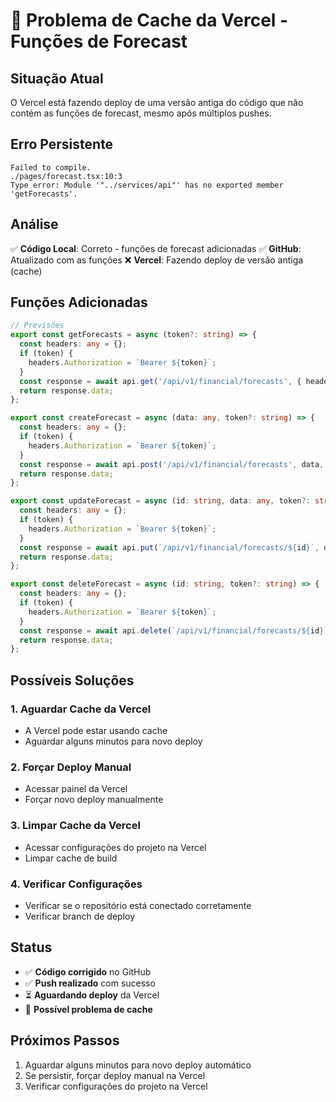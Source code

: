 # 🔄 Problema de Cache da Vercel - Funções de Forecast

## Situação Atual

O Vercel está fazendo deploy de uma versão antiga do código que não contém as funções de forecast, mesmo após múltiplos pushes.

## Erro Persistente

```
Failed to compile.
./pages/forecast.tsx:10:3
Type error: Module '"../services/api"' has no exported member 'getForecasts'.
```

## Análise

✅ **Código Local**: Correto - funções de forecast adicionadas
✅ **GitHub**: Atualizado com as funções
❌ **Vercel**: Fazendo deploy de versão antiga (cache)

## Funções Adicionadas

```typescript
// Previsões
export const getForecasts = async (token?: string) => {
  const headers: any = {};
  if (token) {
    headers.Authorization = `Bearer ${token}`;
  }
  const response = await api.get('/api/v1/financial/forecasts', { headers });
  return response.data;
};

export const createForecast = async (data: any, token?: string) => {
  const headers: any = {};
  if (token) {
    headers.Authorization = `Bearer ${token}`;
  }
  const response = await api.post('/api/v1/financial/forecasts', data, { headers });
  return response.data;
};

export const updateForecast = async (id: string, data: any, token?: string) => {
  const headers: any = {};
  if (token) {
    headers.Authorization = `Bearer ${token}`;
  }
  const response = await api.put(`/api/v1/financial/forecasts/${id}`, data, { headers });
  return response.data;
};

export const deleteForecast = async (id: string, token?: string) => {
  const headers: any = {};
  if (token) {
    headers.Authorization = `Bearer ${token}`;
  }
  const response = await api.delete(`/api/v1/financial/forecasts/${id}`, { headers });
  return response.data;
};
```

## Possíveis Soluções

### 1. Aguardar Cache da Vercel
- A Vercel pode estar usando cache
- Aguardar alguns minutos para novo deploy

### 2. Forçar Deploy Manual
- Acessar painel da Vercel
- Forçar novo deploy manualmente

### 3. Limpar Cache da Vercel
- Acessar configurações do projeto na Vercel
- Limpar cache de build

### 4. Verificar Configurações
- Verificar se o repositório está conectado corretamente
- Verificar branch de deploy

## Status

- ✅ **Código corrigido** no GitHub
- ✅ **Push realizado** com sucesso
- ⏳ **Aguardando deploy** da Vercel
- 🔄 **Possível problema de cache**

## Próximos Passos

1. Aguardar alguns minutos para novo deploy automático
2. Se persistir, forçar deploy manual na Vercel
3. Verificar configurações do projeto na Vercel
